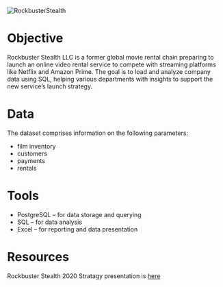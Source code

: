 ![RockbusterStealth](https://user-images.githubusercontent.com/86260967/217679206-b09472cd-6d06-4ff0-a90d-bee0abbe2695.png)

# Objective

Rockbuster Stealth LLC is a former global movie rental chain preparing to launch an online video rental service to compete with streaming platforms like Netflix and Amazon Prime. The goal is to load and analyze company data using SQL, helping various departments with insights to support the new service’s launch strategy.

# Data

The dataset comprises information on the following parameters:

- film inventory
- customers
- payments
- rentals

# Tools

- PostgreSQL – for data storage and querying
- SQL – for data analysis
- Excel – for reporting and data presentation

# Resources

Rockbuster Stealth 2020 Stratagy presentation is [here](https://coach-courses-us.s3.amazonaws.com/exercises/1054/70433/44b4a0433579bc75ebada14d4a1fae7c/Exercise-3.10-Presentation-by-Zosya-Trimbacher---.pdf)
